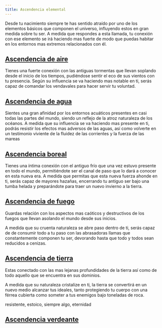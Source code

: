 ```yaml
---
title: Ascendencia elemental
---
```




Desde tu nacimiento siempre te has sentido atraído por uno de los elementos básicos que componen el universo, influyendo estos en gran medida sobre tu ser. A medida que respondes a esta llamada, tu conexión con ese elemento se irá haciendo mas fuerte de modo que puedas habitar en los entornos mas extremos relacionados con él.



## [Ascendencia de aire](https://raldamain.com/rules/Rangos/Ascendencias/ascendencia%20de%20aire.html)

Tienes una fuerte conexión con las antiguas tormentas que llevan soplando desde el inicio de los tiempos, pudiéndose sentir el eco de sus vientos con tu presencia. Según su influencia se va haciendo mas notable en ti, serás capaz de comandar los vendavales para hacer servir tu voluntad.

## [Ascendencia de agua](https://raldamain.com/rules/Rangos/Ascendencias/ascendencia%20de%20agua.html)

Sientes una gran afinidad por los entornos acuáticos presentes en casi todas las partes del mundo, siendo un reflejo de la atroz naturaleza de los océanos. A medida que su influencia se va haciendo mas presente en ti, podrás resistir los efectos mas adversos de las aguas, así como volverte en un testimonio viviente de la fluidez de las corrientes  y la fuerza de las mareas

## [Ascendencia boreal](https://raldamain.com/rules/Rangos/Ascendencias/ascendencia%20boreal.html)

Tienes una íntima conexión con el antiguo frío que una vez estuvo presente en todo el mundo, permitiéndote ser el  canal de paso que lo dará a conocer en esta nueva era. A medida que permitas que esta nueva fuerza ahonde en ti, serás capaz de mayores hazañas, encerrando tu antiguo ser bajo una tumba helada y preparándote para traer un nuevo invierno a la tierra.

## [Ascendencia de fuego](https://raldamain.com/rules/Rangos/Ascendencias/ascendencia%20de%20fuego.html)

Guardas relación con los aspectos mas caóticos y destructivos de los fuegos que llevan asolando el mundo desde sus inicios. 

A medida que su cruenta naturaleza se abre paso dentro de ti, serás capaz de de consumir todo a tu paso con las abrasadoras llamas que constantemente componen tu ser, devorando hasta que todo y todos sean reducidos a cenizas.

## [Ascendencia de tierra](https://raldamain.com/rules/Rangos/Ascendencias/ascendencia%20de%20tierra.html)

Estas conectado con las mas lejanas profundidades de la tierra así como de todo aquello que se encuentra en sus dominios. 

A medida que su naturaleza cristalize en ti, la tierra se convertirá en un nuevo medio alcanzar tus ideales, tanto protegiendo tu cuerpo con una férrea cubierta como someter a tus enemigos bajo toneladas de roca.



resistente, estoico, siempre algo, eternidad

## [Ascendencia verdeante](https://raldamain.com/rules/Rangos/Ascendencias/ascendencia%20verdeante.html)



